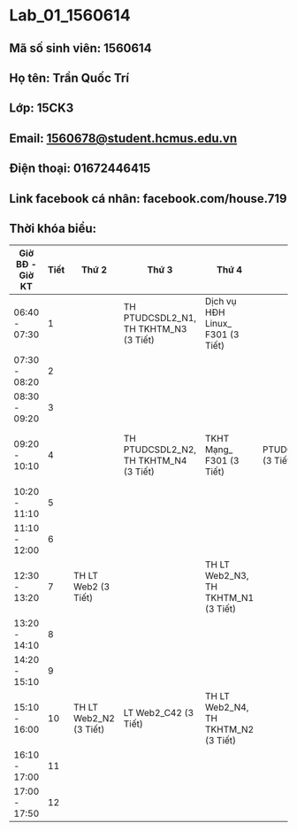 # Lab_01_1560614
## Mã số sinh viên: 1560614 
## Họ tên: Trần Quốc Trí  
## Lớp: 15CK3
## Email: 1560678@student.hcmus.edu.vn  
## Điện thoại: 01672446415  
## Link facebook cá nhân: facebook.com/house.719
## Thời khóa biểu:
| Giờ BĐ - Giờ KT 	| Tiết 	| Thứ 2                  	| Thứ 3                                 	| Thứ 4                               	| Thứ 5                  	| Thứ 6                             	| Thứ 7                                             	|
|-----------------	|------	|------------------------	|---------------------------------------	|-------------------------------------	|------------------------	|-----------------------------------	|---------------------------------------------------	|
| 06:40 - 07:30   	| 1    	|                        	| TH PTUDCSDL2_N1, TH TKHTM_N3 (3 Tiết) 	| Dịch vụ HĐH Linux_ F301 (3 Tiết)    	|                        	| Tư tưởng HCM_ C32 (3 Tiết)        	| TH PTUDCSDL2_N3, TH Dịch vụ HĐH Linux_N1 (3 Tiết) 	|
| 07:30 - 08:20   	| 2    	|                        	|                                       	|                                     	|                        	|                                   	|                                                   	|
| 08:30 - 09:20   	| 3    	|                        	|                                       	|                                     	|                        	|                                   	|                                                   	|
| 09:20 - 10:10   	| 4    	|                        	| TH PTUDCSDL2_N2, TH TKHTM_N4 (3 Tiết) 	| TKHT Mạng_ F301 (3 Tiết)            	| PTUDCSDL2_C32 (3 Tiết) 	| Pháp luật đại cương_ C32 (3 Tiết) 	| TH PTUDCSDL2_N4, TH Dịch vụ HĐH Linux_N2 (3 Tiết) 	|
| 10:20 - 11:10   	| 5    	|                        	|                                       	|                                     	|                        	|                                   	|                                                   	|
| 11:10 - 12:00   	| 6    	|                        	|                                       	|                                     	|                        	|                                   	|                                                   	|
| 12:30 - 13:20   	| 7    	| TH LT Web2 (3 Tiết)    	|                                       	| TH LT Web2_N3, TH TKHTM_N1 (3 Tiết) 	|                        	|                                   	| TH Dịch vụ HĐH Linux_N3 (3 Tiết)                  	|
| 13:20 - 14:10   	| 8    	|                        	|                                       	|                                     	|                        	|                                   	|                                                   	|
| 14:20 - 15:10   	| 9    	|                        	|                                       	|                                     	|                        	|                                   	|                                                   	|
| 15:10 - 16:00   	| 10   	| TH LT Web2_N2 (3 Tiết) 	| LT Web2_C42 (3 Tiết)                  	| TH LT Web2_N4, TH TKHTM_N2 (3 Tiết) 	|                        	|                                   	| TH Dịch vụ HĐH Linux_N4 (3 Tiết)                  	|
| 16:10 - 17:00   	| 11   	|                        	|                                       	|                                     	|                        	|                                   	|                                                   	|
| 17:00 - 17:50   	| 12   	|                        	|                                       	|                                     	|                        	|                                   	|                                                   	|

